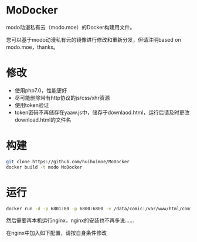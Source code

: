 # MoDocker

modo动漫私有云（modo.moe）的Docker构建用文件。

您可以基于modo动漫私有云的镜像进行修改和重新分发，但请注明based on modo.moe，thanks。

# 修改
* 使用php7.0，性能更好
* 尽可能删除带有http协议的js/css/xhr资源
* 使用token验证
* token密码不再储存在yaaw.js中，储存于downlaod.html，运行后请及时更改download.html的文件名

# 构建
```bash
git clone https://github.com/huihuimoe/MoDocker
docker build -t modo MoDocker
```

# 运行
```bash
docker run -d -p 6801:80 -p 6800:6800 -v /data/comic:/var/www/html/comic modo
```

然后需要再本机运行nginx，nginx的安装也不再多说……

在nginx中加入如下配置，请按自身条件修改